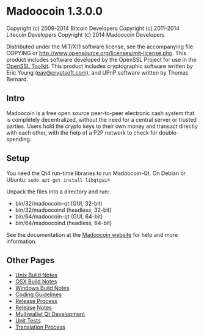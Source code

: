 Madoocoin 1.3.0.0
================

Copyright (c) 2009-2014 Bitcoin Developers
Copyright (c) 2011-2014 Litecoin Developers
Copyright (c) 2014 Madoocoin Developers

Distributed under the MIT/X11 software license, see the accompanying
file COPYING or http://www.opensource.org/licenses/mit-license.php.
This product includes software developed by the OpenSSL Project for use in the [OpenSSL Toolkit](http://www.openssl.org/). This product includes
cryptographic software written by Eric Young ([eay@cryptsoft.com](mailto:eay@cryptsoft.com)), and UPnP software written by Thomas Bernard.


Intro
---------------------
Madoocoin is a free open source peer-to-peer electronic cash system that is
completely decentralized, without the need for a central server or trusted
parties.  Users hold the crypto keys to their own money and transact directly
with each other, with the help of a P2P network to check for double-spending.


Setup
---------------------
You need the Qt4 run-time libraries to run Madoocoin-Qt. On Debian or Ubuntu:
	`sudo apt-get install libqtgui4`

Unpack the files into a directory and run:

- bin/32/madoocoin-qt (GUI, 32-bit)
- bin/32/madoocoind (headless, 32-bit)
- bin/64/madoocoin-qt (GUI, 64-bit)
- bin/64/madoocoind (headless, 64-bit)

See the documentation at the [Madoocoin website](http://www.madoocoin.com)
for help and more information.


Other Pages
---------------------
- [Unix Build Notes](build-unix.md)
- [OSX Build Notes](build-osx.md)
- [Windows Build Notes](build-msw.md)
- [Coding Guidelines](coding.md)
- [Release Process](release-process.md)
- [Release Notes](release-notes.md)
- [Multiwallet Qt Development](multiwallet-qt.md)
- [Unit Tests](unit-tests.md)
- [Translation Process](translation_process.md)
